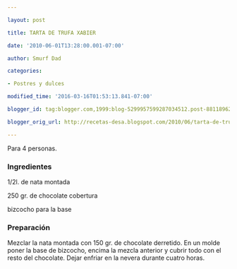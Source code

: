 ```yaml
---

layout: post

title: TARTA DE TRUFA XABIER

date: '2010-06-01T13:28:00.001-07:00'

author: Smurf Dad

categories:

- Postres y dulces

modified_time: '2016-03-16T01:53:13.841-07:00'

blogger_id: tag:blogger.com,1999:blog-5299957599287034512.post-8811896256475289220

blogger_orig_url: http://recetas-desa.blogspot.com/2010/06/tarta-de-trufa-xabier.html

---
```


Para 4 personas.

<h3>Ingredientes</h3>

1/2l. de nata montada

250 gr. de chocolate cobertura

bizcocho para la base

<h3>Preparación</h3>

Mezclar la nata montada con 150 gr. de chocolate derretido. En un molde poner la base de bizcocho, encima la mezcla anterior y cubrir todo con el resto del chocolate. Dejar enfriar en la nevera durante cuatro horas.